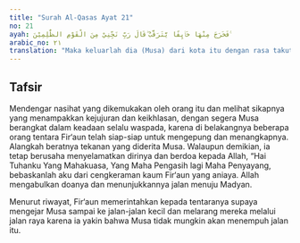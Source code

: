 ```yaml
---
title: "Surah Al-Qasas Ayat 21"
no: 21
ayah: فَخَرَجَ مِنْهَا خَاۤىِٕفًا يَّتَرَقَّبُ ۖقَالَ رَبِّ نَجِّنِيْ مِنَ الْقَوْمِ الظّٰلِمِيْنَ ࣖ 
arabic_no: ٢١
translation: "Maka keluarlah dia (Musa) dari kota itu dengan rasa takut, waspada (kalau ada yang menyusul atau menangkapnya), dia berdoa, “Ya Tuhanku, selamatkanlah aku dari orang-orang yang zalim itu.”"
---
```


## Tafsir

Mendengar nasihat yang dikemukakan oleh orang itu dan melihat sikapnya yang menampakkan kejujuran dan keikhlasan, dengan segera Musa berangkat dalam keadaan selalu waspada, karena di belakangnya beberapa orang tentara Fir‘aun telah siap-siap untuk mengepung dan menangkapnya. Alangkah beratnya tekanan yang diderita Musa. Walaupun demikian, ia tetap berusaha menyelamatkan dirinya dan berdoa kepada Allah, “Hai Tuhanku Yang Mahakuasa, Yang Maha Pengasih lagi Maha Penyayang, bebaskanlah aku dari cengkeraman kaum Fir‘aun yang aniaya. Allah mengabulkan doanya dan menunjukkannya jalan menuju Madyan.

Menurut riwayat, Fir‘aun memerintahkan kepada tentaranya supaya mengejar Musa sampai ke jalan-jalan kecil dan melarang mereka melalui jalan raya karena ia yakin bahwa Musa tidak mungkin akan menempuh jalan itu.